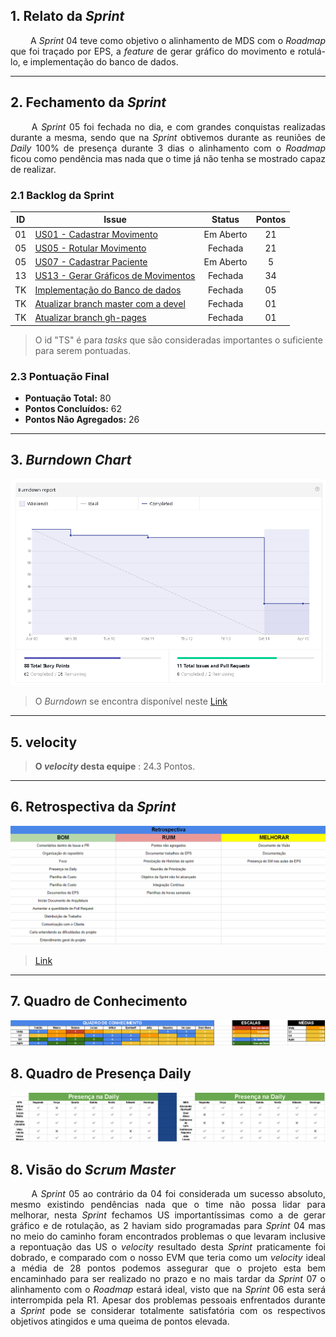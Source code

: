 ## 1. Relato da _Sprint_

<p align="justify">&emsp;&emsp; A <i>Sprint</i> 04 teve como objetivo o alinhamento de MDS com o <i>Roadmap</i> que foi traçado por EPS, a <i>feature</i> de gerar gráfico do movimento e rotulá-lo, e implementação do banco de dados.</p>

---

## 2. Fechamento da _Sprint_
<p align="justify">&emsp;&emsp; A <i>Sprint</i> 05 foi fechada no dia, e com grandes conquistas realizadas durante a mesma, sendo que na <i>Sprint</i> obtivemos durante as reuniões de <i>Daily</i> 100% de presença durante 3 dias o alinhamento com o <i>Roadmap</i> ficou como pendência mas nada que o time já não tenha se mostrado capaz de realizar.  </p>

### 2.1 Backlog da Sprint

| ID | Issue | Status | Pontos |
|:--:| ------- | :----: | :----: |
| 01 | [US01 - Cadastrar Movimento](https://github.com/fga-gpp-mds/2018.1-Reabilitacao-Motora/issues/96) | Em Aberto | 21 |
| 05 | [US05 - Rotular Movimento](https://github.com/fga-gpp-mds/2018.1-Reabilitacao-Motora/issues/88) | Fechada | 21 |
| 05 | [US07 - Cadastrar Paciente](https://github.com/fga-gpp-mds/2018.1-reabilitacao-motora/issues/95) | Em Aberto | 5 |
| 13 | [US13 - Gerar Gráficos de Movimentos](https://github.com/fga-gpp-mds/2018.1-Reabilitacao-Motora/issues/46)| Fechada | 34 |
| TK | [Implementação do Banco de dados](https://github.com/fga-gpp-mds/2018.1-Reabilitacao-Motora/issues/66) | Fechada | 05 |
| TK | [Atualizar branch master com a devel](https://github.com/fga-gpp-mds/2018.1-reabilitacao-motora/issues/98) | Fechada | 01 |
| TK | [Atualizar branch gh-pages](https://github.com/fga-gpp-mds/2018.1-reabilitacao-motora/issues/106)| Fechada | 01 |

> O id "TS" é para *tasks* que são consideradas importantes o suficiente para serem pontuadas.

### 2.3 Pontuação Final

* **Pontuação Total:** 80
* **Pontos Concluídos:** 62
* **Pontos Não Agregados:** 26

------------

## 3. _Burndown Chart_

![](https://raw.githubusercontent.com/RomeuCarvalhoAntunes/2018.1-Reabilitacao-Motora/master/docs/imagens/Burndown/Sprint_05.png)

> O _Burndown_ se encontra disponível neste [Link](https://github.com/fga-gpp-mds/2018.1-Reabilitacao-Motora/issues#reports?report=burndown&milestoneId=3179764)

------------

## 5. velocity

> **O _velocity_ desta equipe**  : 24.3 Pontos.

------------


## 6. Retrospectiva da _Sprint_

![](https://raw.githubusercontent.com/RomeuCarvalhoAntunes/2018.1-Reabilitacao-Motora/master/docs/imagens/Retrospectiva/Retrospectiva_Sprint05.png)

 >[Link](https://raw.githubusercontent.com/RomeuCarvalhoAntunes/2018.1-Reabilitacao-Motora/master/docs/imagens/Retrospectiva/Retrospectiva_Sprint05.png)

------------

## 7. Quadro de Conhecimento

![](https://raw.githubusercontent.com/RomeuCarvalhoAntunes/2018.1-Reabilitacao-Motora/master/docs/imagens/Quadro%20de%20Conhecimento/Quadro_Conhecimento_05.png)

## 8. Quadro de Presença Daily

![](https://raw.githubusercontent.com/RomeuCarvalhoAntunes/2018.1-Reabilitacao-Motora/master/docs/imagens/Daily/Sprint05.png)


## 8. Visão do _Scrum Master_
<p align="justify">&emsp;&emsp; A <i>Sprint</i> 05 ao contrário da 04 foi considerada um sucesso absoluto, mesmo existindo pendências nada que o time não possa lidar para melhorar, nesta <i>Sprint</i> fechamos US importantíssimas como a de gerar gráfico e de rotulação, as 2 haviam sido programadas para <i>Sprint</i> 04 mas no meio do caminho foram encontrados problemas o que levaram inclusive a repontuação das US o <i>velocity</i> resultado desta <i>Sprint</i> praticamente foi dobrado, e comparado com o nosso EVM que teria como um <i>velocity</i> ideal a média de 28 pontos podemos assegurar que o projeto esta bem encaminhado para ser realizado no prazo e no mais tardar da <i>Sprint</i> 07 o alinhamento com o <i>Roadmap</i> estará ideal, visto que na <i>Sprint</i> 06 esta será interrompida pela R1. Apesar dos problemas pessoais enfrentados durante a <i>Sprint</i> pode se considerar totalmente satisfatória com os respectivos objetivos atingidos e uma queima de pontos elevada.
</p>
